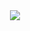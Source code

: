 

<div align="center">
  <img src="https://github.com/Ljm200301/ljm/blob/main/pictures/AES.png">
</div>
